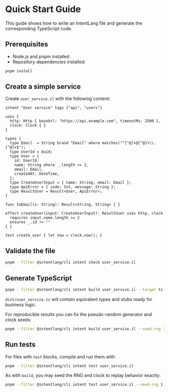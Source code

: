 # Quick Start Guide

This guide shows how to write an IntentLang file and generate the corresponding TypeScript code.

## Prerequisites

- Node.js and pnpm installed
- Repository dependencies installed:

```bash
pnpm install
```

## Create a simple service

Create `user_service.il` with the following content:

```intentlang
intent "User service" tags ["api", "users"]

uses {
  http: Http { baseUrl: "https://api.example.com", timeoutMs: 2500 },
  clock: Clock { }
}

types {
  type Email  = String brand "Email" where matches("^[^@]+@[^@]+\\.[^@]+$");
  type UserId = Uuid;
  type User = {
    id: UserId,
    name: String where _.length >= 2,
    email: Email,
    createdAt: DateTime,
  };
  type CreateUserInput = { name: String, email: Email };
  type ApiError = { code: Int, message: String };
  type ResultUser = Result<User, ApiError>;
}

func toEmail(s: String): Result<String, String> { }

effect createUser(input: CreateUserInput): ResultUser uses http, clock
  requires input.name.length >= 2
  ensures _.id != ""
{ }

test create_user { let now = clock.now(); }
```

## Validate the file

```bash
pnpm --filter @intentlang/cli intent check user_service.il
```

## Generate TypeScript

```bash
pnpm --filter @intentlang/cli intent build user_service.il --target ts --out dist
```

`dist/user_service.ts` will contain equivalent types and stubs ready for business logic.

For reproducible results you can fix the pseudo-random generator and clock seeds:

```bash
pnpm --filter @intentlang/cli intent build user_service.il --seed-rng 1 --seed-clock 0
```

## Run tests

For files with `test` blocks, compile and run them with:

```bash
pnpm --filter @intentlang/cli intent test user_service.il
```

As with `build`, you may seed the RNG and clock to replay behavior exactly:

```bash
pnpm --filter @intentlang/cli intent test user_service.il --seed-rng 1 --seed-clock 0
```
